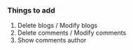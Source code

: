### Things to add

1. Delete blogs / Modify blogs
2. Delete comments / Modify comments
3. Show comments author